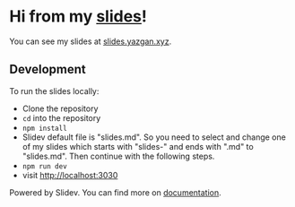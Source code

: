 # Hi from my [slides](https://slides.yazgan.xyz)!

You can see my slides at [slides.yazgan.xyz](https://slides.yazgan.xyz).

## Development

To run the slides locally:
- Clone the repository
- `cd` into the repository
- `npm install`
- Slidev default file is "slides.md". So you need to select and change one of my slides which starts with "slides-" and ends with ".md" to "slides.md". Then continue with the following steps.
- `npm run dev`
- visit <http://localhost:3030>


Powered by Slidev. You can find more on [documentation](https://sli.dev/).
